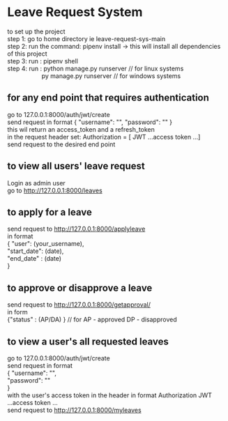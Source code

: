 # Leave Request System

to set up the project <br>
step 1: go to home directory ie leave-request-sys-main <br>
step 2: run the command:  pipenv install   -> this will install all dependencies of this project <br>
step 3: run : pipenv shell  <br>
step 4: run : python manage.py runserver   // for linux systems <br>
           &nbsp; &nbsp;  &nbsp; &nbsp;  &nbsp; &nbsp;  &nbsp; &nbsp;  &nbsp; &nbsp;    py manage.py runserver  // for windows systems  <br>

## for any end point that requires authentication
   go to 127.0.0.1:8000/auth/jwt/create
    <br>
  send request in format 
  {
    "username": "",
    "password": ""
  }
  <br>
  this wil return an access_token and a refresh_token
  <br>
  in the request header set:   Authorization = [ JWT ...access token ...]
  <br>
  send request to the desired end point



## to view all users' leave request
Login as admin user   <br>
go to http://127.0.0.1:8000/leaves   <br>


## to apply for a leave
send request to http://127.0.0.1:8000/applyleave  <br>
in format   <br>
  {
    "user": (your_username),   <br>
    "start_date": (date),  <br>
    "end_date" : (date)    <br>
  }   <br>
  
 ## to approve or disapprove a leave 
 send request to http://127.0.0.1:8000/getapproval/<leave-id>   <br>
 in form   <br>
  {"status" : (AP/DA) }     // for AP - approved   DP - disapproved   <br>
  
  
  
## to view a user's all requested leaves
 go to 127.0.0.1:8000/auth/jwt/create   <br>
  send request in format   <br>
  {
    "username": "",   <br>
    "password": ""    <br>
  }   <br>
 with the user's access token in the header in format  Authorization JWT ...access token ...   <br>
 send request to http://127.0.0.1:8000/myleaves
 
  
  
